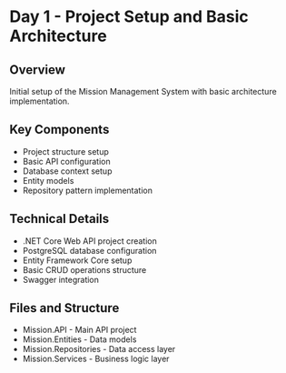 # Day 1 - Project Setup and Basic Architecture

## Overview
Initial setup of the Mission Management System with basic architecture implementation.

## Key Components
- Project structure setup
- Basic API configuration
- Database context setup
- Entity models
- Repository pattern implementation

## Technical Details
- .NET Core Web API project creation
- PostgreSQL database configuration
- Entity Framework Core setup
- Basic CRUD operations structure
- Swagger integration

## Files and Structure
- Mission.API - Main API project
- Mission.Entities - Data models
- Mission.Repositories - Data access layer
- Mission.Services - Business logic layer 